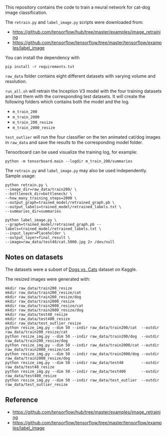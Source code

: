 
This repository contains the code to train a neural network for cat-dog image classification.

The `retrain.py` and `label_image.py` scripts were downloaded from:

- https://github.com/tensorflow/hub/tree/master/examples/image_retraining
- https://github.com/tensorflow/tensorflow/tree/master/tensorflow/examples/label_image

You can install the dependency with

```
pip install -r requirements.txt
```

`raw_data` folder contains eight different datasets with varying volume and resolution.

`run_all.sh` will retrain the Inception V3 model with the four training datasets and test them
with the corresponding test datasets. It will create the following folders which contains
both the model and the log.

- `m_train_200`
- `m_train_2000`
- `m_train_200_resize`
- `m_train_2000_resize`

`test_outlier` will run the four classifier on the ten animated cat/dog images in `raw_data`
and save the results to the corresponding model folder.

Tensorboard can be used visualize the training log, for example:

```
python -m tensorboard.main --logdir m_train_200/summaries
```

The `retrain.py` and `label_image.py` may also be used independently. Sample usage:

```
python retrain.py \
--image_dir=raw_data/train200/ \
--bottleneck_dir=bottleneck/ \
--how_many_training_steps=2000 \
--output_graph=trained_model/retrained_graph.pb \
--output_labels=trained_model/retrained_labels.txt \
--summaries_dir=summaries
```

```
python label_image.py \
--graph=trained_model/retrained_graph.pb --labels=trained_model/retrained_labels.txt \
--input_layer=Placeholder \
--output_layer=final_result \
--image=raw_data/test40/cat.5000.jpg 2> /dev/null
```

## Notes on datasets

The datasets were a subset of [Dogs vs. Cats](https://www.kaggle.com/c/dogs-vs-cats) dataset on Kaggle.

The resized images were generated with:

```
mkdir raw_data/train200_resize
mkdir raw_data/train200_resize/cat
mkdir raw_data/train200_resize/dog
mkdir raw_data/train2000_resize
mkdir raw_data/train2000_resize/cat
mkdir raw_data/train2000_resize/dog
mkdir raw_data/test40_resize
mkdir raw_data/test400_resize
mkdir raw_data/test_outlier_resize
python resize_img.py --dim 50 --indir raw_data/train200/cat  --outdir raw_data/train200_resize/cat
python resize_img.py --dim 50 --indir raw_data/train200/dog  --outdir raw_data/train200_resize/dog
python resize_img.py --dim 50 --indir raw_data/train2000/cat --outdir raw_data/train2000_resize/cat
python resize_img.py --dim 50 --indir raw_data/train2000/dog --outdir raw_data/train2000_resize/dog
python resize_img.py --dim 50 --indir raw_data/test40        --outdir raw_data/test40_resize
python resize_img.py --dim 50 --indir raw_data/test400       --outdir raw_data/test400_resize
python resize_img.py --dim 50 --indir raw_data/test_outlier  --outdir raw_data/test_outlier_resize
```

## Reference

- https://github.com/tensorflow/hub/tree/master/examples/image_retraining
- https://github.com/tensorflow/tensorflow/tree/master/tensorflow/examples/label_image

